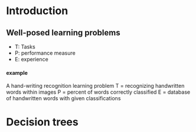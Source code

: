 # Introduction

## Well-posed learning problems
+ T: Tasks
+ P: performance measure
+ E: experience

#### example
A hand-writing recognition learning problem
T = recognizing handwritten words within images
P = percent of words correctly classified
E = database of handwritten words with given classifications

# Decision trees
